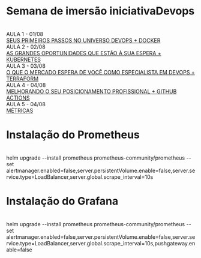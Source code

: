 # Semana de imersão iniciativaDevops  
&nbsp;  
AULA 1 - 01/08  
[SEUS PRIMEIROS PASSOS NO UNIVERSO DEVOPS + DOCKER](https://iniciativadevops.com.br/aula1/)  
AULA 2 - 02/08  
[AS GRANDES OPORTUNIDADES QUE ESTÃO À SUA ESPERA + KUBERNETES](https://iniciativadevops.com.br/aula2/)  
AULA 3 - 03/08  
[O QUE O MERCADO ESPERA DE VOCÊ COMO ESPECIALISTA EM DEVOPS + TERRAFORM](https://iniciativadevops.com.br/aula3/)  
AULA 4 - 04/08  
[MELHORANDO O SEU POSICIONAMENTO PROFISSIONAL + GITHUB ACTIONS](https://iniciativadevops.com.br/aula4/)  
AULA 5 - 04/08  
[MÉTRICAS](https://iniciativadevops.com.br/aula5/)  

# Instalação do Prometheus  
&nbsp;  
helm upgrade --install prometheus prometheus-community/prometheus --set alertmanager.enabled=false,server.persistentVolume.enable=false,server.service.type=LoadBalancer,server.global.scrape_interval=10s  
  
# Instalação do Grafana  
&nbsp;  
helm upgrade --install prometheus prometheus-community/prometheus --set alertmanager.enabled=false,server.persistentVolume.enable=false,server.service.type=LoadBalancer,server.global.scrape_interval=10s,pushgateway.enable=false

